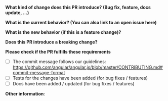 <!--
This pull request template belongs to the angular 1 project. I think is very simple and usefull so I am using for this project as well.
https://github.com/angular/angular.js/blob/master/.github/PULL_REQUEST_TEMPLATE.md
-->

**What kind of change does this PR introduce? (Bug fix, feature, docs update, ...)**



**What is the current behavior? (You can also link to an open issue here)**



**What is the new behavior (if this is a feature change)?**



**Does this PR introduce a breaking change?**



**Please check if the PR fulfills these requirements**
- [ ] The commit message follows our guidelines: https://github.com/angular/angular.js/blob/master/CONTRIBUTING.md#commit-message-format
- [ ] Tests for the changes have been added (for bug fixes / features)
- [ ] Docs have been added / updated (for bug fixes / features)

**Other information**:

